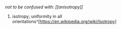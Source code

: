 *not to be confused with: [[anisotropy]]*

1. isotropy; uniformity in all orientations^[https://en.wikipedia.org/wiki/Isotropy]